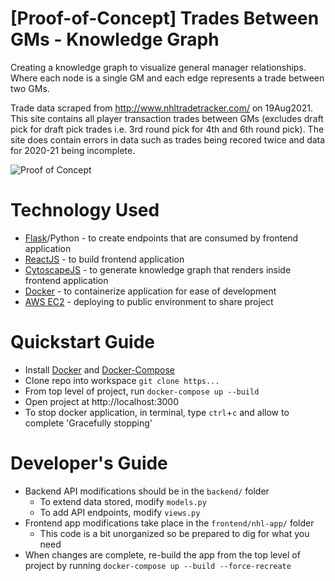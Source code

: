 # [Proof-of-Concept] Trades Between GMs - Knowledge Graph
Creating a knowledge graph to visualize general manager relationships. Where each node is a single GM and each edge represents a trade between two GMs.

Trade data scraped from http://www.nhltradetracker.com/ on 19Aug2021. This site contains all player transaction trades between GMs (excludes draft pick for draft pick trades i.e. 3rd round pick for 4th and 6th round pick). The site does contain errors in data such as trades being recored twice and data for 2020-21 being incomplete. 

![Proof of Concept](https://user-images.githubusercontent.com/19720687/130279877-6f47e361-c8fd-47b0-ac31-8329e81debf6.png)

# Technology Used
* [Flask](https://flask.palletsprojects.com/en/2.0.x/)/Python - to create endpoints that are consumed by frontend application
* [ReactJS](https://reactjs.org/) - to build frontend application
* [CytoscapeJS](https://github.com/plotly/react-cytoscapejs) - to generate knowledge graph that renders inside frontend application
* [Docker](https://www.docker.com/) - to containerize application for ease of development
* [AWS EC2](https://aws.amazon.com/ec2/?ec2-whats-new.sort-by=item.additionalFields.postDateTime&ec2-whats-new.sort-order=desc) - deploying to public environment to share project

# Quickstart Guide
* Install [Docker](https://docs.docker.com/get-docker/) and [Docker-Compose](https://docs.docker.com/compose/install/)
* Clone repo into workspace `git clone https...`
* From top level of project, run `docker-compose up --build`
* Open project at http://localhost:3000
* To stop docker application, in terminal, type `ctrl`+`c` and allow to complete 'Gracefully stopping'

# Developer's Guide
* Backend API modifications should be in the `backend/` folder
  * To extend data stored, modify `models.py`
  * To add API endpoints, modify `views.py`
* Frontend app modifications take place in the `frontend/nhl-app/` folder
  * This code is a bit unorganized so be prepared to dig for what you need
* When changes are complete, re-build the app from the top level of project by running `docker-compose up --build --force-recreate`

